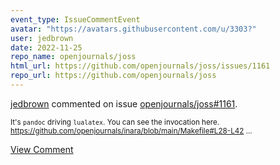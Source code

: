 ```yaml
---
event_type: IssueCommentEvent
avatar: "https://avatars.githubusercontent.com/u/3303?"
user: jedbrown
date: 2022-11-25
repo_name: openjournals/joss
html_url: https://github.com/openjournals/joss/issues/1161
repo_url: https://github.com/openjournals/joss
---
```


<a href='https://github.com/jedbrown' target='_blank'>jedbrown</a> commented on issue <a href='https://github.com/openjournals/joss/issues/1161' target='_blank'>openjournals/joss#1161</a>.

<small>It's `pandoc` driving `lualatex`. You can see the invocation here. https://github.com/openjournals/inara/blob/main/Makefile#L28-L42...</small>

<a href='https://github.com/openjournals/joss/issues/1161' target='_blank'>View Comment</a>